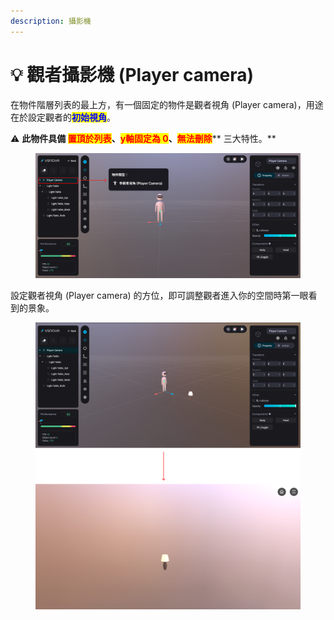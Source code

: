 ```yaml
---
description: 攝影機
---
```


# 💡 觀者攝影機 (Player camera)

在物件階層列表的最上方，有一個固定的物件是觀者視角 (Player camera)，用途在於設定觀者的<mark style="color:blue;">**初始視角**</mark>。

⚠️ **此物件具備 **<mark style="color:red;">**置頂於列表**</mark>**、**<mark style="color:red;">**y軸固定為 0**</mark>**、**<mark style="color:red;">**無法刪除**</mark>** 三大特性。**

<figure><img src="../../../.gitbook/assets/Frame 97 (1).png" alt=""><figcaption></figcaption></figure>



設定觀者視角 (Player camera) 的方位，即可調整觀者進入你的空間時第一眼看到的景象。

<figure><img src="../../../.gitbook/assets/Frame 98.png" alt=""><figcaption></figcaption></figure>
